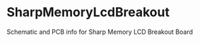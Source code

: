 SharpMemoryLcdBreakout
======================

Schematic and PCB info for Sharp Memory LCD Breakout Board